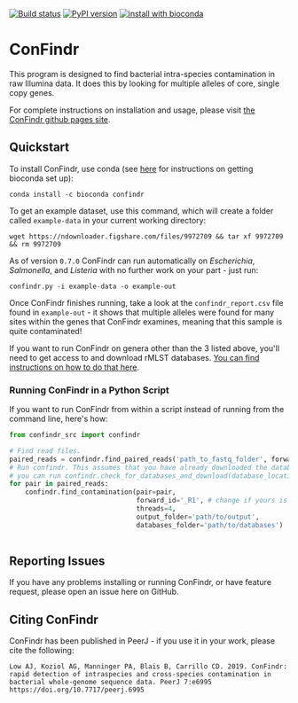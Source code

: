 [![Build status](https://travis-ci.org/OLC-Bioinformatics/ConFindr.svg?master)](https://travis-ci.org/OLC-Bioinformatics)
[![PyPI version](https://badge.fury.io/py/confindr.svg)](https://badge.fury.io/py/confindr)
[![install with bioconda](https://img.shields.io/badge/install%20with-bioconda-brightgreen.svg?style=flat-square)](http://bioconda.github.io/recipes/confindr/README.html)

# ConFindr

This program is designed to find bacterial intra-species contamination in raw Illumina data. It does this
 by looking for multiple alleles of core, single copy genes.

For complete instructions on installation and usage, please visit [the ConFindr github pages site](https://olc-bioinformatics.github.io/ConFindr/).

## Quickstart

To install ConFindr, use conda (see [here](https://bioconda.github.io/) for instructions on getting bioconda set up): 

`conda install -c bioconda confindr`

To get an example dataset, use this command, which will create a folder called `example-data` in your current working directory: 

`wget https://ndownloader.figshare.com/files/9972709 && tar xf 9972709 && rm 9972709`

As of version `0.7.0` ConFindr can run automatically on _Escherichia_, _Salmonella_, and _Listeria_ with no further 
work on your part - just run:

`confindr.py -i example-data -o example-out`

Once ConFindr finishes running, take a look at the `confindr_report.csv` file found in `example-out` - it shows that multiple
alleles were found for many sites within the genes that ConFindr examines, meaning that this sample is quite contaminated!

If you want to run ConFindr on genera other than the 3 listed above, you'll need to get access to and download rMLST databases. 
[You can find instructions on how to do that here](https://olc-bioinformatics.github.io/ConFindr/install/#downloading-confindr-databases).

### Running ConFindr in a Python Script

If you want to run ConFindr from within a script instead of running from the command line, here's how:

```python
from confindr_src import confindr

# Find read files.
paired_reads = confindr.find_paired_reads('path_to_fastq_folder', forward_id='_R1', reverse_id='_R2')
# Run confindr. This assumes that you have already downloaded the databases. If you haven't,
# you can run confindr.check_for_databases_and_download(database_location='path/where/you/want/to/download, tmpdir='a/tmp/dir')
for pair in paired_reads:
    confindr.find_contamination(pair=pair,
                                forward_id='_R1', # change if yours is different
                                threads=4, 
                                output_folder='path/to/output',
                                databases_folder='path/to/databases')
                                
```


## Reporting Issues

If you have any problems installing or running ConFindr, or have feature request,
please open an issue here on GitHub.


## Citing ConFindr

ConFindr has been published in PeerJ - if you use it in your work, please cite the following:

```
Low AJ, Koziol AG, Manninger PA, Blais B, Carrillo CD. 2019. ConFindr: rapid detection of intraspecies and cross-species contamination in bacterial whole-genome sequence data. PeerJ 7:e6995 https://doi.org/10.7717/peerj.6995
```

